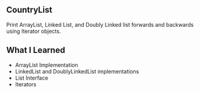 ## CountryList

Print ArrayList, Linked List, and Doubly Linked list forwards and backwards using Iterator objects.

## What I Learned
- ArrayList Implementation
- LinkedList and DoublyLinkedList implementations
- List Interface
- Iterators



